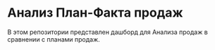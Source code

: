 # Анализ План-Факта продаж

В этом репозитории представлен дашборд для Анализа продаж в сравнении с планами продаж.

